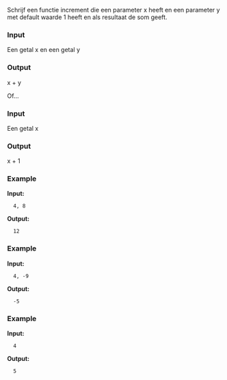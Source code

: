 Schrijf een functie increment die een parameter x heeft
en een parameter y met default waarde 1 heeft
en als resultaat de som geeft.

### Input

Een getal x en een getal y

### Output

x + y

Of...

### Input

Een getal x

### Output

x + 1

### Example

**Input:**

      4, 8

**Output:**

      12

### Example

**Input:**

      4, -9

**Output:**

      -5

### Example

**Input:**

      4

**Output:**

      5

